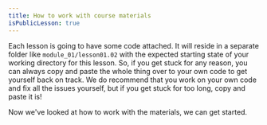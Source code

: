 ```yaml
---
title: How to work with course materials
isPublicLesson: true
---
```


Each lesson is going to have some code attached. It will reside in a separate folder like `module_01/lesson01.02` with the expected starting state of your working directory for this lesson.
So, if you get stuck for any reason, you can always copy and paste the whole thing over to your own code to get yourself back on track. We do recommend that you work on your own code and fix all the issues yourself, but if you get stuck for too long, copy and paste it is!

Now we've looked at how to work with the materials, we can get started.
